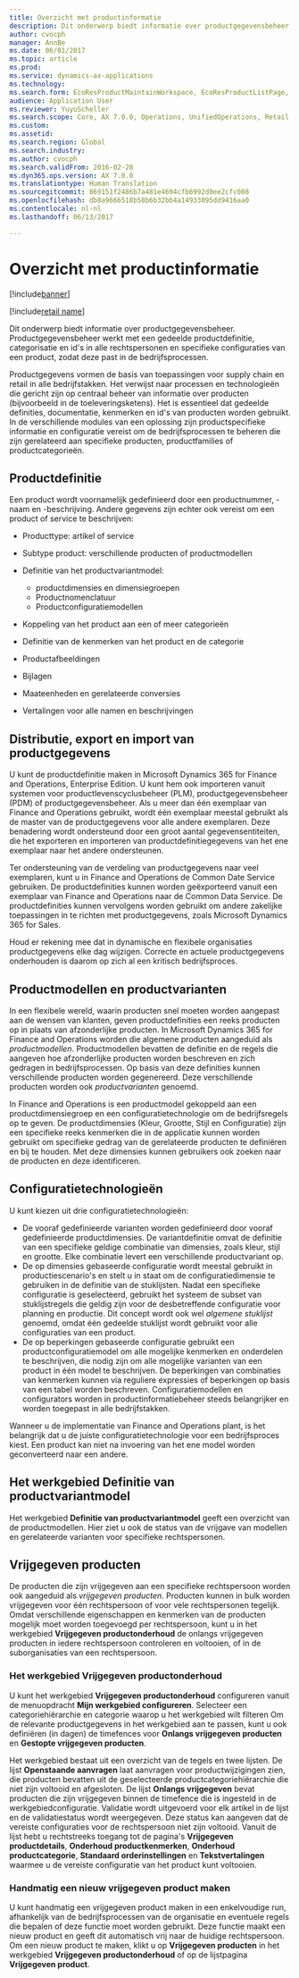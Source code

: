 ```yaml
---
title: Overzicht met productinformatie
description: Dit onderwerp biedt informatie over productgegevensbeheer. Productgegevensbeheer werkt met een gedeelde productdefinitie, categorisatie en id's in alle rechtspersonen en specifieke configuraties van een product, zodat deze past in de bedrijfsprocessen.
author: cvocph
manager: AnnBe
ms.date: 06/01/2017
ms.topic: article
ms.prod: 
ms.service: dynamics-ax-applications
ms.technology: 
ms.search.form: EcoResProductMaintainWorkspace, EcoResProductListPage, EcoResProductVariantMaintainWorkspace
audience: Application User
ms.reviewer: YuyuScheller
ms.search.scope: Core, AX 7.0.0, Operations, UnifiedOperations, Retail
ms.custom: 
ms.assetid: 
ms.search.region: Global
ms.search.industry: 
ms.author: cvocph
ms.search.validFrom: 2016-02-28
ms.dyn365.ops.version: AX 7.0.0
ms.translationtype: Human Translation
ms.sourcegitcommit: 869151f2486b7a481e4694cfb6992d0ee2cfc008
ms.openlocfilehash: db8a9666518b58b6b32bb4a14933095dd9416aa0
ms.contentlocale: nl-nl
ms.lasthandoff: 06/13/2017

---
```


# <a name="product-information-overview"></a>Overzicht met productinformatie

[!include[banner](../includes/banner.md)]

[!include[retail name](../includes/retail-name.md)]

Dit onderwerp biedt informatie over productgegevensbeheer. Productgegevensbeheer werkt met een gedeelde productdefinitie, categorisatie en id's in alle rechtspersonen en specifieke configuraties van een product, zodat deze past in de bedrijfsprocessen. 

Productgegevens vormen de basis van toepassingen voor supply chain en retail in alle bedrijfstakken. Het verwijst naar processen en technologieën die gericht zijn op centraal beheer van informatie over producten (bijvoorbeeld in de toeleveringsketens). Het is essentieel dat gedeelde definities, documentatie, kenmerken en id's van producten worden gebruikt. In de verschillende modules van een oplossing zijn productspecifieke informatie en configuratie vereist om de bedrijfsprocessen te beheren die zijn gerelateerd aan specifieke producten, productfamilies of productcategorieën.

## <a name="product-definition"></a>Productdefinitie

Een product wordt voornamelijk gedefinieerd door een productnummer, -naam en -beschrijving. Andere gegevens zijn echter ook vereist om een product of service te beschrijven:

- Producttype: artikel of service
- Subtype product: verschillende producten of productmodellen
- Definitie van het productvariantmodel:

     - productdimensies en dimensiegroepen
     - Productnomenclatuur
     - Productconfiguratiemodellen

- Koppeling van het product aan een of meer categorieën
- Definitie van de kenmerken van het product en de categorie
- Productafbeeldingen
- Bijlagen
- Maateenheden en gerelateerde conversies
- Vertalingen voor alle namen en beschrijvingen

## <a name="distribution-export-and-import-of-product-data"></a>Distributie, export en import van productgegevens

U kunt de productdefinitie maken in Microsoft Dynamics 365 for Finance and Operations, Enterprise Edition. U kunt hem ook importeren vanuit systemen voor productlevenscyclusbeheer (PLM), productgegevensbeheer (PDM) of productgegevensbeheer. Als u meer dan één exemplaar van Finance and Operations gebruikt, wordt één exemplaar meestal gebruikt als de master van de productgegevens voor alle andere exemplaren. Deze benadering wordt ondersteund door een groot aantal gegevensentiteiten, die het exporteren en importeren van productdefinitiegegevens van het ene exemplaar naar het andere ondersteunen.

Ter ondersteuning van de verdeling van productgegevens naar veel exemplaren, kunt u in Finance and Operations de Common Date Service gebruiken. De productdefinities kunnen worden geëxporteerd vanuit een exemplaar van Finance and Operations naar de Common Data Service. De productdefinities kunnen vervolgens worden gebruikt om andere zakelijke toepassingen in te richten met productgegevens, zoals Microsoft Dynamics 365 for Sales.

Houd er rekening mee dat in dynamische en flexibele organisaties productgegevens elke dag wijzigen. Correcte en actuele productgegevens onderhouden is daarom op zich al een kritisch bedrijfsproces.

## <a name="product-masters-and-product-variants"></a>Productmodellen en productvarianten

In een flexibele wereld, waarin producten snel moeten worden aangepast aan de wensen van klanten, geven productdefinities een reeks producten op in plaats van afzonderlijke producten. In Microsoft Dynamics 365 for Finance and Operations worden die algemene producten aangeduid als *productmodellen*. Productmodellen bevatten de definitie en de regels die aangeven hoe afzonderlijke producten worden beschreven en zich gedragen in bedrijfsprocessen. Op basis van deze definities kunnen verschillende producten worden gegenereerd. Deze verschillende producten worden ook *productvarianten* genoemd.

In Finance and Operations is een productmodel gekoppeld aan een productdimensiegroep en een configuratietechnologie om de bedrijfsregels op te geven. De productdimensies (Kleur, Grootte, Stijl en Configuratie) zijn een specifieke reeks kenmerken die in de applicatie kunnen worden gebruikt om specifieke gedrag van de gerelateerde producten te definiëren en bij te houden. Met deze dimensies kunnen gebruikers ook zoeken naar de producten en deze identificeren.

## <a name="configuration-technologies"></a>Configuratietechnologieën

U kunt kiezen uit drie configuratietechnologieën:

- De vooraf gedefinieerde varianten worden gedefinieerd door vooraf gedefinieerde productdimensies. De variantdefinitie omvat de definitie van een specifieke geldige combinatie van dimensies, zoals kleur, stijl en grootte. Elke combinatie levert een verschillende productvariant op.
- De op dimensies gebaseerde configuratie wordt meestal gebruikt in productiescenario's en stelt u in staat om de configuratiedimensie te gebruiken in de definitie van de stuklijsten. Nadat een specifieke configuratie is geselecteerd, gebruikt het systeem de subset van stuklijstregels die geldig zijn voor de desbetreffende configuratie voor planning en productie. Dit concept wordt ook wel *algemene stuklijst* genoemd, omdat één gedeelde stuklijst wordt gebruikt voor alle configuraties van een product.
- De op beperkingen gebaseerde configuratie gebruikt een productconfiguratiemodel om alle mogelijke kenmerken en onderdelen te beschrijven, die nodig zijn om alle mogelijke varianten van een product in één model te beschrijven. De beperkingen van combinaties van kenmerken kunnen via reguliere expressies of beperkingen op basis van een tabel worden beschreven. Configuratiemodellen en configurators worden in productinformatiebeheer steeds belangrijker en worden toegepast in alle bedrijfstakken.

Wanneer u de implementatie van Finance and Operations plant, is het belangrijk dat u de juiste configuratietechnologie voor een bedrijfsproces kiest. Een product kan niet na invoering van het ene model worden geconverteerd naar een andere.

## <a name="product-variant-model-definition-workspace"></a>Het werkgebied Definitie van productvariantmodel

Het werkgebied **Definitie van productvariantmodel** geeft een overzicht van de productmodellen. Hier ziet u ook de status van de vrijgave van modellen en gerelateerde varianten voor specifieke rechtspersonen.

## <a name="released-products"></a>Vrijgegeven producten

De producten die zijn vrijgegeven aan een specifieke rechtspersoon worden ook aangeduid als *vrijgegeven producten*. Producten kunnen in bulk worden vrijgegeven voor één rechtspersoon of voor vele rechtspersonen tegelijk. Omdat verschillende eigenschappen en kenmerken van de producten mogelijk moet worden toegevoegd per rechtspersoon, kunt u in het werkgebied **Vrijgegeven productonderhoud** de onlangs vrijgegeven producten in iedere rechtspersoon controleren en voltooien, of in de suborganisaties van een rechtspersoon.

### <a name="released-product-maintenance-workspace"></a>Het werkgebied Vrijgegeven productonderhoud

U kunt het werkgebied **Vrijgegeven productonderhoud** configureren vanuit de menuopdracht **Mijn werkgebied configureren**. Selecteer een categoriehiërarchie en categorie waarop u het werkgebied wilt filteren Om de relevante productgegevens in het werkgebied aan te passen, kunt u ook definiëren (in dagen) de timefences voor **Onlangs vrijgegeven producten** en **Gestopte vrijgegeven producten**.

Het werkgebied bestaat uit een overzicht van de tegels en twee lijsten. De lijst **Openstaande aanvragen** laat aanvragen voor productwijzigingen zien, die producten bevatten uit de geselecteerde productcategoriehiërarchie die niet zijn voltooid en afgesloten. De lijst **Onlangs vrijgegeven** bevat producten die zijn vrijgegeven binnen de timefence die is ingesteld in de werkgebiedconfiguratie. Validatie wordt uitgevoerd voor elk artikel in de lijst en de validatiestatus wordt weergegeven. Deze status kan aangeven dat de vereiste configuraties voor de rechtspersoon niet zijn voltooid. Vanuit de lijst hebt u rechtstreeks toegang tot de pagina's **Vrijgegeven productdetails**, **Onderhoud productkenmerken**, **Onderhoud productcategorie**, **Standaard orderinstellingen** en **Tekstvertalingen** waarmee u de vereiste configuratie van het product kunt voltooien.

### <a name="manually-creating-a-new-released-product"></a>Handmatig een nieuw vrijgegeven product maken

U kunt handmatig een vrijgegeven product maken in een enkelvoudige run, afhankelijk van de bedrijfsprocessen van de organisatie en eventuele regels die bepalen of deze functie moet worden gebruikt. Deze functie maakt een nieuw product en geeft dit automatisch vrij naar de huidige rechtspersoon. Om een nieuw product te maken, klikt u op **Vrijgegeven producten** in het werkgebied **Vrijgegeven productonderhoud** of op de lijstpagina **Vrijgegeven product**.

